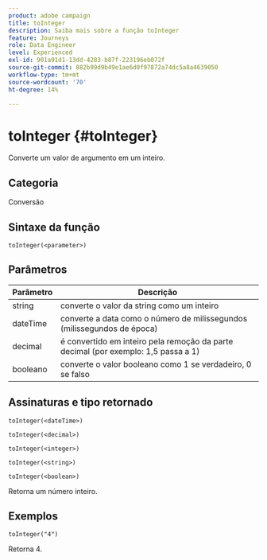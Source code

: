 ```yaml
---
product: adobe campaign
title: toInteger
description: Saiba mais sobre a função toInteger
feature: Journeys
role: Data Engineer
level: Experienced
exl-id: 901a91d1-13dd-4283-b87f-223196eb072f
source-git-commit: 882b99d9b49e1ae6d0f97872a74dc5a8a4639050
workflow-type: tm+mt
source-wordcount: '70'
ht-degree: 14%

---
```


# toInteger {#toInteger}

Converte um valor de argumento em um inteiro.

## Categoria

Conversão

## Sintaxe da função

`toInteger(<parameter>)`

## Parâmetros

| Parâmetro | Descrição |
|--- |--- |
| string | converte o valor da string como um inteiro |
| dateTime | converte a data como o número de milissegundos (milissegundos de época) |
| decimal | é convertido em inteiro pela remoção da parte decimal (por exemplo: 1,5 passa a 1) |
| booleano | converte o valor booleano como 1 se verdadeiro, 0 se falso |

## Assinaturas e tipo retornado

`toInteger(<dateTime>)`

`toInteger(<decimal>)`

`toInteger(<integer>)`

`toInteger(<string>)`

`toInteger(<boolean>)`

Retorna um número inteiro.

## Exemplos

`toInteger("4")`

Retorna 4.
